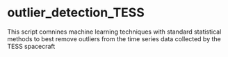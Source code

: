 # outlier_detection_TESS
This script comnines machine learning techniques with standard statistical methods to best remove outliers from the time series data collected by the TESS spacecraft
